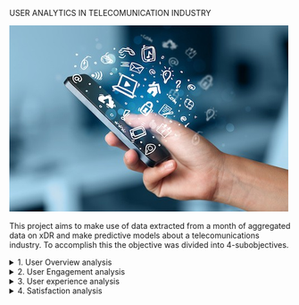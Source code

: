 USER ANALYTICS IN TELECOMUNICATION INDUSTRY


<img src="data/readme.jpg" alt="isolated" width="500"/>

This project aims to make use of data extracted from a month of aggregated data on xDR and make predictive models about a telecomunications industry. To accomplish this the objective was divided into 4-subobjectives.

<details>
<summary>1. User Overview analysis</summary>

* After cleaning the data, i.e filling missing values and cleaning outliers, EDA was applied to understand the data better and have some insights about the user data.
</details>

<details>
<summary>2. User Engagement analysis</summary>

* The success of a business would be highly dependent on the user engagement and activity of customers on available apps. It is also very useful for a business know where to concentrate network resources which can be inferred from Sessions frequency and duration of a session. Using this metrics it is possible to analyse user engagement.
</details>

<details>
<summary>3. User experience analysis</summary>

* In telecommunications industry the user experience is mostly related to network parameter performances and customer device characteristics.
</details>

<details>
<summary>4. Satisfaction analysis </summary>

* Assuming user satisfaction is highly dependent on engagement and experience of that user, average of the scores of a users' satisfaction and engagement can yeild a good estimate for a specific users satisfaction level or score.
</details>


